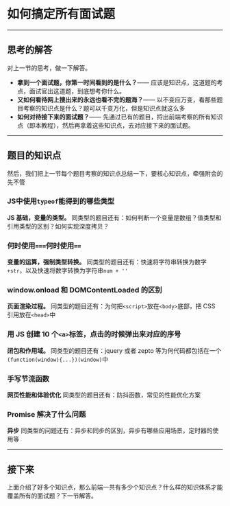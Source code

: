 # 如何搞定所有面试题

------

## 思考的解答

对上一节的思考，做一下解答。

- **拿到一个面试题，你第一时间看到的是什么？**—— 应该是知识点，这道题的考点，面试官出这道题，到底想考你什么。
- **又如何看待网上搜出来的永远也看不完的题海？**—— 以不变应万变，看那些题目考察的知识点是什么？题可以千变万化，但是知识点就这么多
- **如何对待接下来的面试题？**—— 先通过已有的题目，捋出前端考察的所有知识点（即本教程），然后再拿着这些知识点，去对应接下来的面试题。

------

## 题目的知识点

然后，我们把上一节每个题目考察的知识点总结一下，要核心知识点，牵强附会的先不管

### JS中使用`typeof`能得到的哪些类型

**JS 基础，变量的类型。** 同类型的题目还有：如何判断一个变量是数组？值类型和引用类型的区别？如何实现深度拷贝？

### 何时使用`===`何时使用`==`

**变量的运算，强制类型转换。** 同类型的题目还有：快速将字符串转换为数字`+str`，以及快速将数字转换为字符串`num + ''`

### window.onload 和 DOMContentLoaded 的区别

**页面渲染过程。** 同类型的题目还有：为何把`<script>`放在`<body>`底部，把 CSS 引用放在`<head>`中

### 用 JS 创建 10 个`<a>`标签，点击的时候弹出来对应的序号

**闭包和作用域。** 同类型的题目还有：jquery 或者 zepto 等为何代码都包括在一个`(function(window){...})(window)`中

### 手写节流函数

**网页性能和体验优化** 同类型的题目还有：防抖函数，常见的性能优化方案

### Promise 解决了什么问题

**异步** 同类型的问题还有：异步和同步的区别，异步有哪些应用场景，定时器的使用等

------

## 接下来

上面介绍了好多个知识点，那么前端一共有多少个知识点？什么样的知识体系才能覆盖所有的面试题？下一节解答。
